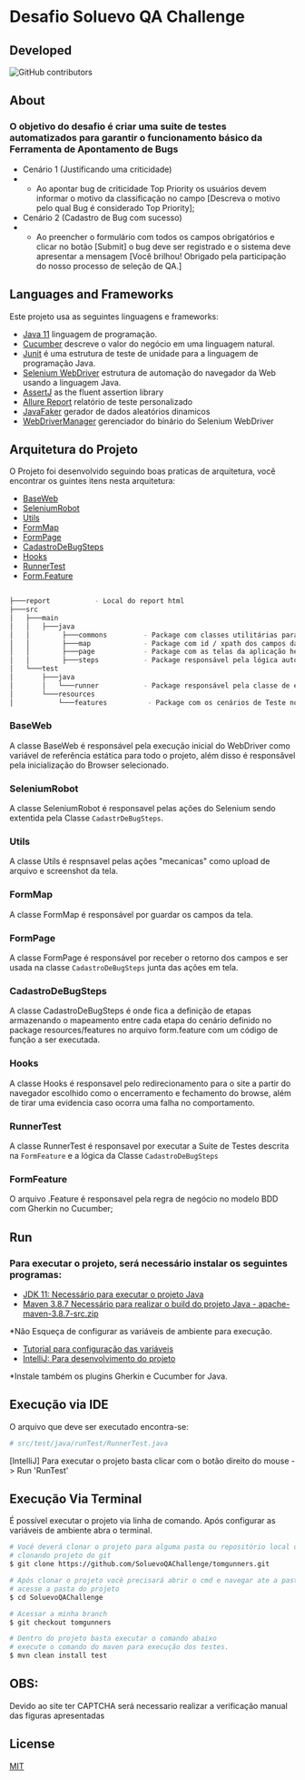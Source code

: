 # Desafio Soluevo QA Challenge

## Developed
![GitHub contributors](https://img.shields.io/github/contributors/tomgunners/MobileAutomation?color=green&label=Wellington%20de%20Oliveira%20Francisco)

## About
<h3>O objetivo do desafio é criar uma suite de testes automatizados para garantir o funcionamento básico da Ferramenta de Apontamento de Bugs</h3>

* Cenário 1 (Justificando uma criticidade)<br>
* - Ao apontar bug de criticidade Top Priority os usuários devem informar o motivo da classificação no campo [Descreva o motivo pelo qual Bug é considerado Top Priority];
* Cenário 2 (Cadastro de Bug com sucesso)<br>
* - Ao preencher o formulário com todos os campos obrigatórios e clicar no botão [Submit] o bug deve ser registrado e o sistema deve apresentar a mensagem [Você brilhou! Obrigado pela participação do nosso processo de seleção de QA.]

## Languages and Frameworks

Este projeto usa as seguintes linguagens e frameworks:

* [Java 11](https://openjdk.java.net/projects/jdk/11/) linguagem de programação.
* [Cucumber](https://cucumber.io/docs/gherkin/reference/) descreve o valor do negócio em uma linguagem natural.
* [Junit](https://junit.org/junit4/) é uma estrutura de teste de unidade para a linguagem de programação Java.
* [Selenium WebDriver](https://www.selenium.dev/) estrutura de automação do navegador da Web usando a linguagem Java.
* [AssertJ](https://joel-costigliola.github.io/assertj/) as the fluent assertion library
* [Allure Report](https://docs.qameta.io/allure/) relatório de teste personalizado
* [JavaFaker](https://javadoc.io/doc/com.github.javafaker/javafaker/latest/com/github/javafaker/Faker.html) gerador de dados aleatórios dinamicos
* [WebDriverManager](https://github.com/bonigarcia/webdrivermanager) gerenciador do binário do Selenium WebDriver

## Arquitetura do Projeto

O Projeto foi desenvolvido seguindo boas praticas de arquitetura, você encontrar os guintes itens nesta arquitetura:

* [BaseWeb](#BaseWeb)
* [SeleniumRobot](#SeleniumRobot)
* [Utils](#Utils)
* [FormMap](#FormMap)
* [FormPage](#FormPage)
* [CadastroDeBugSteps](#CadastroDeBugSteps)
* [Hooks](#Hooks)
* [RunnerTest](#RunnerTest)
* [Form.Feature](#FormFeature)

```bash
                                                            
├───report           - Local do report html                                 
├───src                                               
│   ├───main                                          
│   │   ├───java                                      
│   │        ├───commons         - Package com classes utilitárias para todo o projeto
│   │        ├───map             - Package com id / xpath dos campos da aplicação       
│   │        ├───page            - Package com as telas da aplicação herdando os campos do map             
│   │        ├───steps           - Package responsável pela lógica automatizada
│   └───test                                          
│       ├───java                                      
│       │   └───runner           - Package responsável pela classe de execução dos testes
│       └───resources                                 
│           └───features          - Package com os cenários de Teste no formato Gherkin
```

### BaseWeb
A classe BaseWeb é responsável pela execução inicial do WebDriver como variável de referência estática para todo o projeto, além disso é responsãvel pela inicialização do Browser selecionado.

### SeleniumRobot
A classe SeleniumRobot é responsavel pelas ações do Selenium sendo extentida pela Classe `CadastrDeBugSteps`.

### Utils
A classe Utils é respnsavel pelas ações "mecanicas" como upload de arquivo e screenshot da tela.

### FormMap
A classe FormMap é responsável por guardar os campos da tela.

### FormPage
A classe FormPage é responsável por receber o retorno dos campos e ser usada na classe `CadastroDeBugSteps` junta das ações em tela.

### CadastroDeBugSteps
A classe CadastroDeBugSteps é onde fica a definição de etapas armazenando o mapeamento entre cada etapa do cenário definido no package resources/features no arquivo form.feature com um código de função a ser executada.

### Hooks
A classe Hooks é responsavel pelo redirecionamento para o site a partir do navegador escolhido como o encerramento e fechamento do browse, além de tirar uma evidencia caso ocorra uma falha no comportamento.

### RunnerTest
A classe RunnerTest é responsavel por executar a Suite de Testes descrita na `FormFeature` e a lógica da Classe `CadastroDeBugSteps`

### FormFeature
O arquivo .Feature é responsavel pela regra de negócio no modelo BDD com Gherkin no Cucumber;

## Run
<h3>Para executar o projeto, será necessário instalar os seguintes programas:</h3>

- [JDK 11: Necessário para executar o projeto Java](https://www.oracle.com/br/java/technologies/javase/jdk11-archive-downloads.html)
- [Maven 3.8.7 Necessário para realizar o build do projeto Java - apache-maven-3.8.7-src.zip](https://maven.apache.org/download.cgi)

*Não Esqueça de configurar as variáveis de ambiente para execução.
- [Tutorial para configuração das variáveis](https://medium.com/beelabacademy/configurando-vari%C3%A1veis-de-ambiente-java-home-e-maven-home-no-windows-e-unix-d9461f783c26#:~:text=Bom%2C%20mas%20o%20que%20s%C3%A3o,arquivos%20necess%C3%A1rios%2C%20inclusive%20os%20bin%C3%A1rios.)
- [IntelliJ: Para desenvolvimento do projeto](https://www.jetbrains.com/pt-br/idea/)

*Instale também os plugins Gherkin e Cucumber for Java.

## Execução via IDE

O arquivo que deve ser executado encontra-se:

```bash
# src/test/java/runTest/RunnerTest.java
```
[IntelliJ] Para executar o projeto basta clicar com o botão direito do mouse -> Run 'RunTest'

## Execução Via Terminal

É possível executar o projeto via linha de comando. Após configurar as variáveis de ambiente abra o terminal.

```bash
# Você deverá clonar o projeto para alguma pasta ou repositório local da sua maquina e depois executar o comando
# clonando projeto do git
$ git clone https://github.com/SoluevoQAChallenge/tomgunners.git

# Após clonar o projeto você precisará abrir o cmd e navegar ate a pasta do projeto
# acesse a pasta do projeto
$ cd SoluevoQAChallenge

# Acessar a minha branch
$ git checkout tomgunners

# Dentro do projeto basta executar o comando abaixo
# execute o comando do maven para execução dos testes.
$ mvn clean install test
```

## OBS:
Devido ao site ter CAPTCHA será necessario realizar a verificação manual das figuras apresentadas


## License
[MIT](https://choosealicense.com/licenses/mit/)


